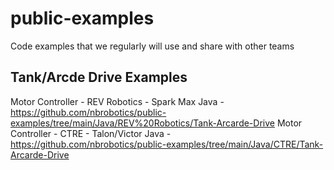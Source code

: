 # public-examples
Code examples that we regularly will use and share with other teams

## Tank/Arcde Drive Examples
Motor Controller - REV Robotics - Spark Max
Java - https://github.com/nbrobotics/public-examples/tree/main/Java/REV%20Robotics/Tank-Arcarde-Drive
Motor Controller - CTRE - Talon/Victor
Java - https://github.com/nbrobotics/public-examples/tree/main/Java/CTRE/Tank-Arcarde-Drive